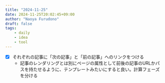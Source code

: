 ```yaml
---
title: "2024-11-25"
date: 2024-11-25T20:02:45+09:00
author: "Naoya Furudono"
draft: false
tags:
    - daily
    - idea
    - tool
---
```


- [x] それぞれの記事に「次の記事」と「前の記事」へのリンクをつける
  - 記事のレンダリングとは別にページの属性として前後の記事のURLかパスを持たせるように、テンプレートみたいにすると良い。計算フェーズを分ける
